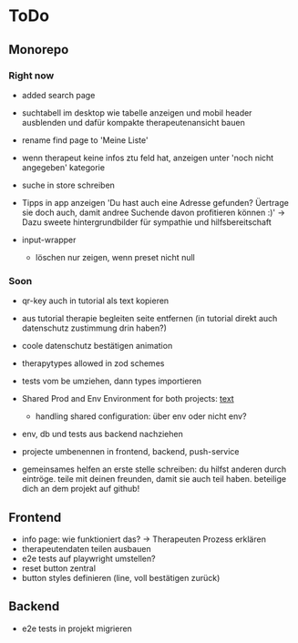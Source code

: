 # ToDo

## Monorepo

### Right now

-  added search page
-  suchtabell im desktop wie tabelle anzeigen und mobil header ausblenden und dafür kompakte therapeutenansicht bauen
-  rename find page to 'Meine Liste'
-  wenn therapeut keine infos ztu feld hat, anzeigen unter 'noch nicht angegeben' kategorie
-  suche in store schreiben
-  Tipps in app anzeigen 'Du hast auch eine Adresse gefunden? Üertrage sie doch auch, damit andree Suchende davon profitieren können :)' -> Dazu sweete hintergrundbilder für sympathie und hilfsbereitschaft

-  input-wrapper
   -  löschen nur zeigen, wenn preset nicht null

### Soon

-  qr-key auch in tutorial als text kopieren
-  aus tutorial therapie begleiten seite entfernen (in tutorial direkt auch datenschutz zustimmung drin haben?)
-  coole datenschutz bestätigen animation
-  therapytypes allowed in zod schemes

-  tests vom be umziehen, dann types importieren

-  Shared Prod and Env Environment for both projects: [text](https://nx.dev/recipes/tips-n-tricks/define-environment-variables)
   -  handling shared configuration: über env oder nicht env?
-  env, db und tests aus backend nachziehen

-  projecte umbenennen in frontend, backend, push-service

-  gemeinsames helfen an erste stelle schreiben: du hilfst anderen durch eintröge. teile mit deinen freunden, damit sie auch teil haben. beteilige dich an dem projekt auf github!

## Frontend

-  info page: wie funktioniert das? -> Therapeuten Prozess erklären
-  therapeutendaten teilen ausbauen
-  e2e tests auf playwright umstellen?
-  reset button zentral
-  button styles definieren (line, voll bestätigen zurück)

## Backend

-  e2e tests in projekt migrieren
